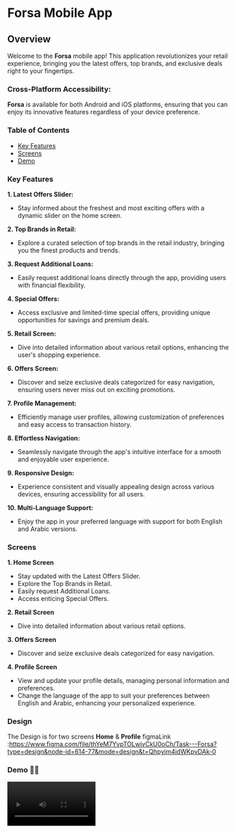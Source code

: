 # Forsa Mobile App 

## Overview

Welcome to the **Forsa** mobile app! This application revolutionizes your retail experience, bringing you the latest offers, top brands, and exclusive deals right to your fingertips.
### Cross-Platform Accessibility:

**Forsa** is available for both Android and iOS platforms, ensuring that you can enjoy its innovative features regardless of your device preference.

### Table of Contents

- [Key Features](#key-features)
- [Screens](#screens)
- [Demo](#demo)

### Key Features

**1. Latest Offers Slider:**
   - Stay informed about the freshest and most exciting offers with a dynamic slider on the home screen.

**2. Top Brands in Retail:**
   - Explore a curated selection of top brands in the retail industry, bringing you the finest products and trends.

**3. Request Additional Loans:**
   - Easily request additional loans directly through the app, providing users with financial flexibility.

**4. Special Offers:**
   - Access exclusive and limited-time special offers, providing unique opportunities for savings and premium deals.

**5. Retail Screen:**
   - Dive into detailed information about various retail options, enhancing the user's shopping experience.

**6. Offers Screen:**
   - Discover and seize exclusive deals categorized for easy navigation, ensuring users never miss out on exciting promotions.

**7. Profile Management:**
   - Efficiently manage user profiles, allowing customization of preferences and easy access to transaction history.

**8. Effortless Navigation:**
   - Seamlessly navigate through the app's intuitive interface for a smooth and enjoyable user experience.

**9. Responsive Design:**
   - Experience consistent and visually appealing design across various devices, ensuring accessibility for all users.

**10. Multi-Language Support:**
   - Enjoy the app in your preferred language with support for both English and Arabic versions.

### Screens
**1. Home Screen**
- Stay updated with the Latest Offers Slider.
- Explore the Top Brands in Retail.
- Easily request Additional Loans.
- Access enticing Special Offers.

**2. Retail Screen**
- Dive into detailed information about various retail options.

**3. Offers Screen**
- Discover and seize exclusive deals categorized for easy navigation.

**4. Profile Screen**
- View and update your profile details, managing personal information and preferences.
- Change the language of the app to suit your preferences between English and Arabic, enhancing your personalized experience.
   
### Design
The Design is for two screens **Home** & **Profile** 
figmaLink :https://www.figma.com/file/thYeM7YvpTOLwivCkU0oCh/Task---Forsa?type=design&node-id=614-77&mode=design&t=Qhpyjm4idWKpvDAk-0

### Demo 👌🏻

<video src="https://github.com/AntoniousSamy/Forsa-App/assets/127224965/57af1253-d90d-484e-b5a0-081b6cb9f8a2" alt="Home" width="200" height="auto">



**Extra Screens**
1. Retail Screen 
2. Offers Screens 

